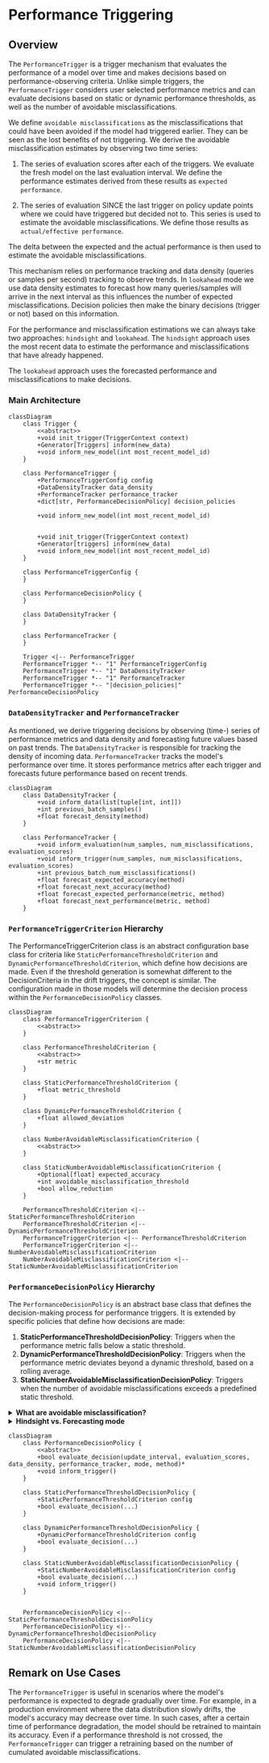 # Performance Triggering

## Overview

The `PerformanceTrigger` is a trigger mechanism that evaluates the performance of a model over time and makes decisions based on performance-observing criteria. Unlike simple triggers, the `PerformanceTrigger` considers user selected performance metrics and can evaluate decisions based on static or dynamic performance thresholds, as well as the number of avoidable misclassifications.

We define `avoidable misclassifications` as the misclassifications that could have been avoided if the model had triggered earlier. They can be seen as the lost benefits of not triggering. We derive the avoidable misclassification estimates by observing two time series:

1. The series of evaluation scores after each of the triggers. We evaluate the fresh model on the last evaluation interval. We define the performance estimates derived from these results as `expected performance`.

2. The series of evaluation SINCE the last trigger on policy update points where we could have triggered but decided not to. This series is used to estimate the avoidable misclassifications. We define those results as `actual/effective performance`.

The delta between the expected and the actual performance is then used to estimate the avoidable misclassifications.

This mechanism relies on performance tracking and data density (queries or samples per second) tracking to observe trends. In `lookahead` mode we use data density estimates to forecast how many queries/samples will arrive in the next interval as this influences the number of expected misclassifications.
Decision policies then make the binary decisions (trigger or not) based on this information.

For the performance and misclassification estimations we can always take two approaches: `hindsight` and `lookahead`. The `hindsight` approach uses the most recent data to estimate the performance and misclassifications that have already happened.

The `lookahead` approach uses the forecasted performance and misclassifications to make decisions.

### Main Architecture

```mermaid
classDiagram
    class Trigger {
        <<abstract>>
        +void init_trigger(TriggerContext context)
        +Generator[Triggers] inform(new_data)
        +void inform_new_model(int most_recent_model_id)
    }

    class PerformanceTrigger {
        +PerformanceTriggerConfig config
        +DataDensityTracker data_density
        +PerformanceTracker performance_tracker
        +dict[str, PerformanceDecisionPolicy] decision_policies

        +void inform_new_model(int most_recent_model_id)


        +void init_trigger(TriggerContext context)
        +Generator[triggers] inform(new_data)
        +void inform_new_model(int most_recent_model_id)
    }

    class PerformanceTriggerConfig {
    }

    class PerformanceDecisionPolicy {
    }

    class DataDensityTracker {
    }

    class PerformanceTracker {
    }

    Trigger <|-- PerformanceTrigger
    PerformanceTrigger *-- "1" PerformanceTriggerConfig
    PerformanceTrigger *-- "1" DataDensityTracker
    PerformanceTrigger *-- "1" PerformanceTracker
    PerformanceTrigger *-- "|decision_policies|" PerformanceDecisionPolicy
```

### `DataDensityTracker` and `PerformanceTracker`

As mentioned, we derive triggering decisions by observing (time-) series of performance metrics and data density and forecasting future values based on past trends. The `DataDensityTracker` is responsible for tracking the density of incoming data. `PerformanceTracker` tracks the model's performance over time. It stores performance metrics after each trigger and forecasts future performance based on recent trends.

```mermaid
classDiagram
    class DataDensityTracker {
        +void inform_data(list[tuple[int, int]])
        +int previous_batch_samples()
        +float forecast_density(method)
    }

    class PerformanceTracker {
        +void inform_evaluation(num_samples, num_misclassifications, evaluation_scores)
        +void inform_trigger(num_samples, num_misclassifications, evaluation_scores)
        +int previous_batch_num_misclassifications()
        +float forecast_expected_accuracy(method)
        +float forecast_next_accuracy(method)
        +float forecast_expected_performance(metric, method)
        +float forecast_next_performance(metric, method)
    }
```

### `PerformanceTriggerCriterion` Hierarchy

The PerformanceTriggerCriterion class is an abstract configuration base class for criteria like `StaticPerformanceThresholdCriterion` and `DynamicPerformanceThresholdCriterion`, which define how decisions are made. Even if the threshold generation is somewhat different to the DecisionCriteria in the drift triggers, the concept is similar. The configuration made in those models will determine the decision process within the `PerformanceDecisionPolicy` classes.

```mermaid
classDiagram
    class PerformanceTriggerCriterion {
        <<abstract>>
    }

    class PerformanceThresholdCriterion {
        <<abstract>>
        +str metric
    }

    class StaticPerformanceThresholdCriterion {
        +float metric_threshold
    }

    class DynamicPerformanceThresholdCriterion {
        +float allowed_deviation
    }

    class NumberAvoidableMisclassificationCriterion {
        <<abstract>>
    }

    class StaticNumberAvoidableMisclassificationCriterion {
        +Optional[float] expected_accuracy
        +int avoidable_misclassification_threshold
        +bool allow_reduction
    }

    PerformanceThresholdCriterion <|-- StaticPerformanceThresholdCriterion
    PerformanceThresholdCriterion <|-- DynamicPerformanceThresholdCriterion
    PerformanceTriggerCriterion <|-- PerformanceThresholdCriterion
    PerformanceTriggerCriterion <|-- NumberAvoidableMisclassificationCriterion
    NumberAvoidableMisclassificationCriterion <|-- StaticNumberAvoidableMisclassificationCriterion

```

### `PerformanceDecisionPolicy` Hierarchy

The `PerformanceDecisionPolicy` is an abstract base class that defines the decision-making process for performance triggers. It is extended by specific policies that define how decisions are made:

1. **StaticPerformanceThresholdDecisionPolicy**: Triggers when the performance metric falls below a static threshold.
2. **DynamicPerformanceThresholdDecisionPolicy**: Triggers when the performance metric deviates beyond a dynamic threshold, based on a rolling average.
3. **StaticNumberAvoidableMisclassificationDecisionPolicy**: Triggers when the number of avoidable misclassifications exceeds a predefined static threshold.

<details>
<summary><b>What are avoidable misclassification?</b></summary>

Avoidable misclassifications are the misclassifications that could have been avoided if the model had triggered earlier. They can be seen as the lost benefits of not triggering. Every evaluation point we estimate the avoidable misclassifications by comparing the expected performance (the performance of the model if we had triggered) with the actual performance (the performance of the model since the last trigger). Avoidable misclassifications are then derived from the difference between the expected and actual accuracy and the estimated query density. In forecasting mode the expected future avoidable misclassifications are included when comparing to the threshold.

</details>

<details>
<summary><b>Hindsight vs. Forecasting mode</b></summary>
All decision work on estimates of e.g. the expected performance, next actual/observed performance (if no trigger is executed now) and the estimated query density. The estimates can be made in two modes: `hindsight` and `forecasting`.

In hindsight mode, decisions are based solely on the current observed performance metrics. This mode checks if the most recent performance falls below a predefined threshold or deviates significantly from the expected performance, based on past evaluations. It is a retrospective approach, relying on already observed data to determine if a trigger should be invoked. Triggering happens post-factum when the performance has already degraded / a threshold has been crossed.

On the other hand, forecasting mode looks forward and incorporates predictions of future performance into the decision-making process. This mode not only evaluates the current performance but also forecasts future performance and data density to anticipate potential issues before they occur. For example, in the static number avoidable misclassification policy, `lookahead` mode predicts whether the cumulative number of avoidable misclassifications will exceed the threshold before the next evaluation.
We also derive the cumulated number of avoidable misclassifications like in hind-sight mode and but then add the virtual forecasted number of avoidable misclassifications. That value is then compared with the threshold instead the "past" cumulation counter only. The forecasted number of avoidable misclassifications isn't persisted in the cumulative counter, though.
By doing so, it aims to prevent performance degradation by triggering preemptively, rather than waiting for the problem to manifest.

</details>

```mermaid
classDiagram
    class PerformanceDecisionPolicy {
        <<abstract>>
        +bool evaluate_decision(update_interval, evaluation_scores, data_density, performance_tracker, mode, method)*
        +void inform_trigger()
    }

    class StaticPerformanceThresholdDecisionPolicy {
        +StaticPerformanceThresholdCriterion config
        +bool evaluate_decision(...)
    }

    class DynamicPerformanceThresholdDecisionPolicy {
        +DynamicPerformanceThresholdCriterion config
        +bool evaluate_decision(...)
    }

    class StaticNumberAvoidableMisclassificationDecisionPolicy {
        +StaticNumberAvoidableMisclassificationCriterion config
        +bool evaluate_decision(...)
        +void inform_trigger()
    }


    PerformanceDecisionPolicy <|-- StaticPerformanceThresholdDecisionPolicy
    PerformanceDecisionPolicy <|-- DynamicPerformanceThresholdDecisionPolicy
    PerformanceDecisionPolicy <|-- StaticNumberAvoidableMisclassificationDecisionPolicy
```

## Remark on Use Cases

The `PerformanceTrigger` is useful in scenarios where the model's performance is expected to degrade gradually over time. For example, in a production environment where the data distribution slowly drifts, the model's accuracy may decrease over time. In such cases, after a certain time of performance degradation, the model should be retrained to maintain its accuracy.
Even if a performance threshold is not crossed, the `PerformanceTrigger` can trigger a retraining based on the number of cumulated avoidable misclassifications.
